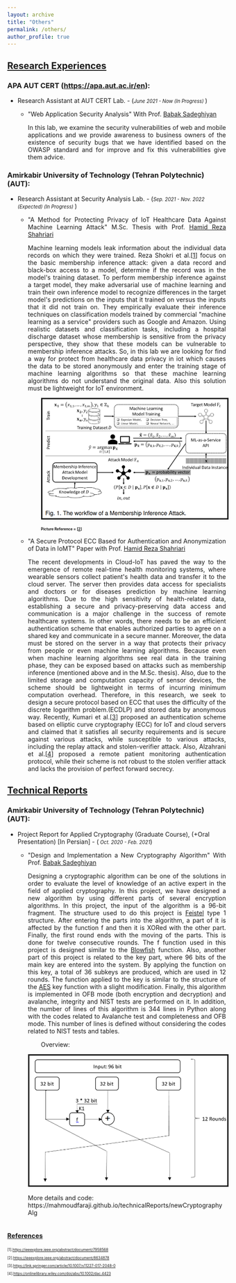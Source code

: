 ```yaml
---
layout: archive
title: "Others"
permalink: /others/
author_profile: true
---
```



<a href="/others"  class='header-color'>Research Experiences</a>
----
### APA AUT CERT (<a href="https://apa.aut.ac.ir/en" target="_Blank">https://apa.aut.ac.ir/en</a>):
<ul class='onecol' markdown='1'>
  <li> Research Assistant at AUT CERT Lab. - (<i style='font-size: 0.8em;'>June 2021 - Now (In Progress) </i>)
    <ul>
      <li>
        <p style='text-align: justify;'> "Web Application Security Analysis" With Prof. <a href="https://aut.ac.ir/cv/2102/%d8%a8%d8%a7%d8%a8%da%a9%20%d8%b5%d8%a7%d8%af%d9%82%db%8c%d8%a7%d9%86" target="_Blank">Babak Sadeghiyan</a></p>
        <p style='text-align: justify;'> In this lab, we examine the security vulnerabilities of web and mobile applications and we provide awareness to business owners of the existence of security bugs that we have identified based on the OWASP standard and for improve and fix this vulnerabilities give them advice.</p>
      </li>
    </ul>
  </li>
</ul>

### Amirkabir University of Technology (Tehran Polytechnic) (AUT): 
<ul class='onecol' markdown='1'>
<li> Research Assistant at Security Analysis Lab. - (<i style='font-size: 0.8em;'>Sep. 2021 - Nov. 2022 (Expected) (In Progress) </i>)
<ul>
<li>
<p style='text-align: justify;'> "A Method for Protecting Privacy of IoT Healthcare Data Against Machine Learning Attack" M.Sc. Thesis with Prof. <a href="https://aut.ac.ir/~shahriari" target="_Blank">Hamid Reza Shahriari</a></p>
<p style='text-align: justify;'> Machine learning models leak information about the individual data records on which they were trained. Reza Shokri et al.[<a href="#Ref_1">1</a>] focus on the basic membership inference attack: given a data record and black-box access to a model, determine if the record was in the model's training dataset. To perform membership inference against a target model, they make adversarial use of machine learning and train their own inference model to recognize differences in the target model's predictions on the inputs that it trained on versus the inputs that it did not train on. They empirically evaluate their inference techniques on classification models trained by commercial "machine learning as a service" providers such as Google and Amazon. Using realistic datasets and classification tasks, including a hospital discharge dataset whose membership is sensitive from the privacy perspective, they show that these models can be vulnerable to membership inference attacks. So, in this lab we are looking for find a way for protect from healthcare data privacy in iot which causes the data to be stored anonymously and enter the training stage of machine learning algorithms so that these machine learning algorithms do not understand the original data. Also this solution must be lightweight for IoT environment.</p>
</li>
<p style='padding-left: 30px;'>
<img style='border: 3px solid #111;width: 600px;' alt="Membership Inference Attack" src="/images/membership inference attack.png">
<h3 style='padding-left: 30px;font-size: 0.6em;'> Picture Reference = [<a href="#Ref_2">2</a>]</h3>
</p>
<li>
<p style='text-align: justify;'> "A Secure Protocol ECC Based for Authentication and Anonymization of Data in IoMT" Paper with Prof. <a href="https://aut.ac.ir/~shahriari" target="_Blank">Hamid Reza Shahriari</a></p>
<p style='text-align: justify;'> The recent developments in Cloud-IoT has paved the way to the emergence of remote real-time health monitoring systems, where wearable sensors collect patient's health data and transfer it to the cloud server. The server then provides data access for specialists and doctors or for diseases prediction by machine learning algorithms. Due to the high sensitivity of health-related data, establishing a secure and privacy-preserving data access and communication is a major challenge in the success of remote healthcare systems. In other words, there needs to be an efficient authentication scheme that enables authorized parties to agree on a shared key and communicate in a secure manner. Moreover, the data must be stored on the server in a way that protects their privacy from people or even machine learning algorithms. Because even when machine learning algorithms see real data in the training phase, they can be exposed based on attacks such as membership inference (mentioned above and in the M.Sc. thesis). Also, due to the limited storage and computation capacity of sensor devices, the scheme should be lightweight in terms of incurring minimum computation overhead. Therefore, in this research, we seek to design a secure protocol based on ECC that uses the difficulty of the discrete logarithm problem.(ECDLP) and stored data by anonymous way. Recently, Kumari et al.[<a href="#Ref_3">3</a>] proposed an authentication scheme based on elliptic curve cryptography (ECC) for IoT and cloud servers and claimed that it satisfies all security requirements and is secure against various attacks, while susceptible to various attacks, including the replay attack and stolen-verifier attack. Also, Alzahrani et al.[<a href="#Ref_4">4</a>] proposed a remote patient monitoring authentication protocol, while their scheme is not robust to the stolen verifier attack and lacks the provision of perfect forward secrecy.</p>
   </li>
   </ul>
  </li>
</ul>


<a href="/others"  class='header-color'>Technical Reports</a>
---------
### Amirkabir University of Technology (Tehran Polytechnic) (AUT):
<ul class='onecol' markdown='1'>
  <li> Project Report for Applied Cryptography (Graduate Course), (+Oral Presentation) [In Persian] - (<i style='font-size: 0.8em;'> Oct. 2020 - Feb. 2021</i>)
    <ul>
      <li>
        <p style='text-align: justify;'> "Design and Implementation a New Cryptography Algorithm" With Prof. <a href="https://aut.ac.ir/cv/2102/%d8%a8%d8%a7%d8%a8%da%a9%20%d8%b5%d8%a7%d8%af%d9%82%db%8c%d8%a7%d9%86" target="_Blank">Babak Sadeghiyan</a></p>
        <p style='text-align: justify;'> Designing a cryptographic algorithm can be one of the solutions in order to evaluate the level of knowledge of an active expert in the field of applied cryptography. In this project, we have designed a new algorithm by using different parts of several encryption algorithms. In this project, the input of the algorithm is a 96-bit fragment. The structure used to do this project is <a href="https://en.wikipedia.org/wiki/Feistel_cipher">Feistel</a> type 1 structure. After entering the parts into the algorithm, a part of it is affected by the function f and then it is XORed with the other part. Finally, the first round ends with the moving of the parts. This is done for twelve consecutive rounds. The f function used in this project is designed similar to the <a href="https://en.wikipedia.org/wiki/Blowfish_(cipher)">Blowfish</a> function. Also, another part of this project is related to the key part, where 96 bits of the main key are entered into the system. By applying the function on this key, a total of 36 subkeys are produced, which are used in 12 rounds. The function applied to the key is similar to the structure of the <a href="https://en.wikipedia.org/wiki/Advanced_Encryption_Standard">AES</a> key function with a slight modification.
Finally, this algorithm is implemented in OFB mode (both encryption and decryption) and avalanche, integrity and NIST tests are performed on it.
In addition, the number of lines of this algorithm is 344 lines in Python along with the codes related to Avalanche test and completeness and OFB mode. This number of lines is defined without considering the codes related to NIST tests and tables.</p>
      </li>
<p style='padding-left: 30px;'> Overview:</p>
<img style='border: 3px solid #111;width: 600px;' alt="Cryptography Algorithm" src="/images/Cryptography Alg. pic1.png">
<p> More details and code: <a>https://mahmoudfaraji.github.io/technicalReports/newCryptographyAlg</a></p>
</ul>
</li>
</ul>



<a style='font-size: 0.7em;' href="#" class='header-color'>References</a>
----
<div style='font-size: 0.6em;'>
<p id="Ref_1">
[1].<a href="https://ieeexplore.ieee.org/abstract/document/7958568" target="_Blank">https://ieeexplore.ieee.org/abstract/document/7958568</a>
</p>
<p id="Ref_2">
[2].<a href="https://ieeexplore.ieee.org/abstract/document/8634878" target="_Blank">https://ieeexplore.ieee.org/abstract/document/8634878</a>
</p>
<p id="Ref_3">
[3].<a href="https://link.springer.com/article/10.1007/s11227-017-2048-0" target="_Blank">https://link.springer.com/article/10.1007/s11227-017-2048-0</a>
</p>
<p id="Ref_4">
[4].<a href="https://onlinelibrary.wiley.com/doi/abs/10.1002/dac.4423" target="_Blank">https://onlinelibrary.wiley.com/doi/abs/10.1002/dac.4423</a>
</p>
</div>


